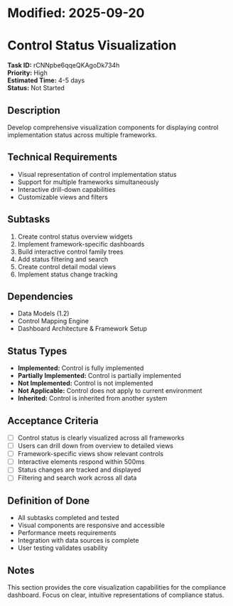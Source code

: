# Modified: 2025-09-20

# Control Status Visualization

**Task ID:** rCNNpbe6qqeQKAgoDk734h  
**Priority:** High  
**Estimated Time:** 4-5 days  
**Status:** Not Started  

## Description
Develop comprehensive visualization components for displaying control implementation status across multiple frameworks.

## Technical Requirements
- Visual representation of control implementation status
- Support for multiple frameworks simultaneously
- Interactive drill-down capabilities
- Customizable views and filters

## Subtasks
1. Create control status overview widgets
2. Implement framework-specific dashboards
3. Build interactive control family trees
4. Add status filtering and search
5. Create control detail modal views
6. Implement status change tracking

## Dependencies
- Data Models (1.2)
- Control Mapping Engine
- Dashboard Architecture & Framework Setup

## Status Types
- **Implemented:** Control is fully implemented
- **Partially Implemented:** Control is partially implemented
- **Not Implemented:** Control is not implemented
- **Not Applicable:** Control does not apply to current environment
- **Inherited:** Control is inherited from another system

## Acceptance Criteria
- [ ] Control status is clearly visualized across all frameworks
- [ ] Users can drill down from overview to detailed views
- [ ] Framework-specific views show relevant controls
- [ ] Interactive elements respond within 500ms
- [ ] Status changes are tracked and displayed
- [ ] Filtering and search work across all data

## Definition of Done
- All subtasks completed and tested
- Visual components are responsive and accessible
- Performance meets requirements
- Integration with data sources is complete
- User testing validates usability

## Notes
This section provides the core visualization capabilities for the compliance dashboard. Focus on clear, intuitive representations of compliance status.
